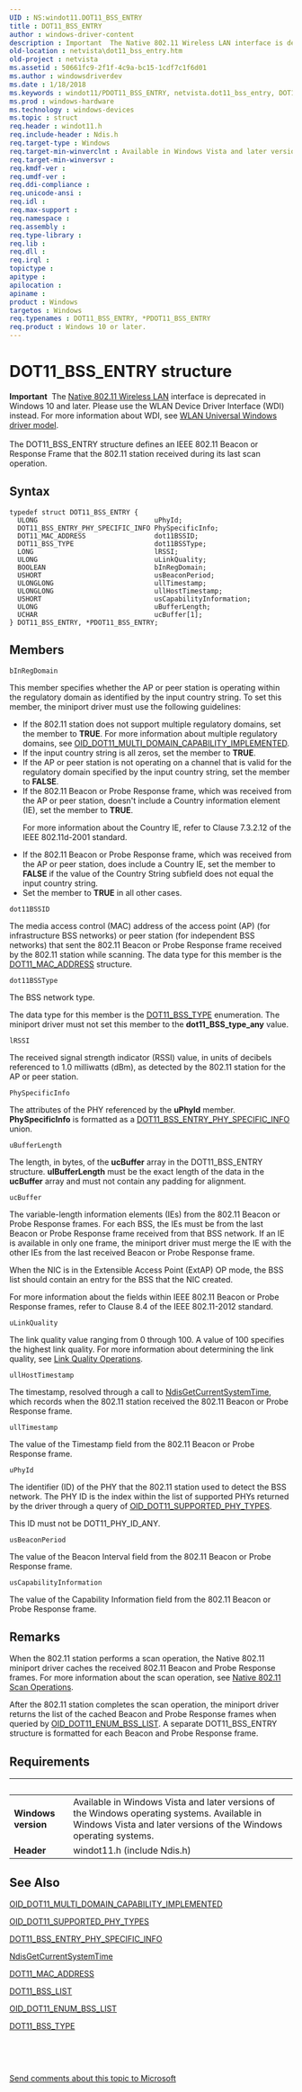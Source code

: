```yaml
---
UID : NS:windot11.DOT11_BSS_ENTRY
title : DOT11_BSS_ENTRY
author : windows-driver-content
description : Important  The Native 802.11 Wireless LAN interface is deprecated in Windows 10 and later.
old-location : netvista\dot11_bss_entry.htm
old-project : netvista
ms.assetid : 50661fc9-2f1f-4c9a-bc15-1cdf7c1f6d01
ms.author : windowsdriverdev
ms.date : 1/18/2018
ms.keywords : windot11/PDOT11_BSS_ENTRY, netvista.dot11_bss_entry, DOT11_BSS_ENTRY structure [Network Drivers Starting with Windows Vista], PDOT11_BSS_ENTRY structure pointer [Network Drivers Starting with Windows Vista], windot11/DOT11_BSS_ENTRY, PDOT11_BSS_ENTRY, DOT11_BSS_ENTRY, Native_802.11_data_types_f884f12d-d267-4ae3-b632-6c318b515880.xml, *PDOT11_BSS_ENTRY
ms.prod : windows-hardware
ms.technology : windows-devices
ms.topic : struct
req.header : windot11.h
req.include-header : Ndis.h
req.target-type : Windows
req.target-min-winverclnt : Available in Windows Vista and later versions of the Windows operating   systems.
req.target-min-winversvr : 
req.kmdf-ver : 
req.umdf-ver : 
req.ddi-compliance : 
req.unicode-ansi : 
req.idl : 
req.max-support : 
req.namespace : 
req.assembly : 
req.type-library : 
req.lib : 
req.dll : 
req.irql : 
topictype : 
apitype : 
apilocation : 
apiname : 
product : Windows
targetos : Windows
req.typenames : DOT11_BSS_ENTRY, *PDOT11_BSS_ENTRY
req.product : Windows 10 or later.
---
```


# DOT11_BSS_ENTRY structure
<div class="alert"><b>Important</b>  The <a href="https://msdn.microsoft.com/library/windows/hardware/ff560689">Native 802.11 Wireless LAN</a> interface is deprecated in Windows 10 and later. Please use the WLAN Device Driver Interface (WDI) instead. For more information about WDI, see <a href="https://msdn.microsoft.com/6EF92E34-7BC9-465E-B05D-2BCB29165A18">WLAN Universal Windows driver model</a>.</div><div> </div>The DOT11_BSS_ENTRY structure defines an IEEE 802.11 Beacon or Response Frame that the 802.11 station
  received during its last scan operation.

## Syntax
````
typedef struct DOT11_BSS_ENTRY {
  ULONG                             uPhyId;
  DOT11_BSS_ENTRY_PHY_SPECIFIC_INFO PhySpecificInfo;
  DOT11_MAC_ADDRESS                 dot11BSSID;
  DOT11_BSS_TYPE                    dot11BSSType;
  LONG                              lRSSI;
  ULONG                             uLinkQuality;
  BOOLEAN                           bInRegDomain;
  USHORT                            usBeaconPeriod;
  ULONGLONG                         ullTimestamp;
  ULONGLONG                         ullHostTimestamp;
  USHORT                            usCapabilityInformation;
  ULONG                             uBufferLength;
  UCHAR                             ucBuffer[1];
} DOT11_BSS_ENTRY, *PDOT11_BSS_ENTRY;
````

## Members


`bInRegDomain`

This member specifies whether the AP or peer station is operating within the regulatory domain as
     identified by the input country string. To set this member, the miniport driver must use the following
     guidelines:
     
<ul>
<li>
If the 802.11 station does not support multiple regulatory domains, set the member to <b>TRUE</b>. For
       more information about multiple regulatory domains, see 
       <a href="https://msdn.microsoft.com/en-us/library/ms893670.aspx">
       OID_DOT11_MULTI_DOMAIN_CAPABILITY_IMPLEMENTED</a>.

</li>
<li>
If the input country string is all zeros, set the member to <b>TRUE</b>.

</li>
<li>
If the AP or peer station is not operating on a channel that is valid for the regulatory domain
       specified by the input country string, set the member to <b>FALSE</b>.

</li>
<li>
If the 802.11 Beacon or Probe Response frame, which was received from the AP or peer station,
       doesn't include a Country information element (IE), set the member to <b>TRUE</b>.

For more information about the Country IE, refer to Clause 7.3.2.12 of the IEEE 802.11d-2001
       standard.

</li>
<li>
If the 802.11 Beacon or Probe Response frame, which was received from the AP or peer station, does
       include a Country IE, set the member to <b>FALSE</b> if the value of the Country String subfield does not
       equal the input country string.

</li>
<li>
Set the member to <b>TRUE</b> in all other cases.

</li>
</ul>

`dot11BSSID`

The media access control (MAC) address of the access point (AP) (for infrastructure BSS networks)
     or peer station (for independent BSS networks) that sent the 802.11 Beacon or Probe Response frame
     received by the 802.11 station while scanning. The data type for this member is the 
     <a href="..\windot11\ns-windot11-_dot11_mac_address.md">DOT11_MAC_ADDRESS</a> structure.

`dot11BSSType`

The BSS network type. 
     

The data type for this member is the 
     <a href="..\wlantypes\ne-wlantypes-_dot11_bss_type.md">DOT11_BSS_TYPE</a> enumeration. The miniport
     driver must not set this member to the 
     <b>dot11_BSS_type_any</b> value.

`lRSSI`

The received signal strength indicator (RSSI) value, in units of decibels referenced to 1.0
     milliwatts (dBm), as detected by the 802.11 station for the AP or peer station.

`PhySpecificInfo`

The attributes of the PHY referenced by the 
     <b>uPhyId</b> member. 
     <b>PhySpecificInfo</b> is formatted as a 
     <a href="..\windot11\ns-windot11-dot11_bss_entry_phy_specific_info.md">
     DOT11_BSS_ENTRY_PHY_SPECIFIC_INFO</a> union.

`uBufferLength`

The length, in bytes, of the 
     <b>ucBuffer</b> array in the DOT11_BSS_ENTRY structure. 
     <b>ulBufferLength</b> must be the exact length of the data in the 
     <b>ucBuffer</b> array and must not contain any padding for alignment.

`ucBuffer`

The variable-length information elements (IEs) from the 802.11 Beacon or Probe Response frames.
     For each BSS, the IEs must be from the last Beacon or Probe Response frame received from that BSS
     network. If an IE is available in only one frame, the miniport driver must merge the IE with the other
     IEs from the last received Beacon or Probe Response frame.
     

When the NIC is in the Extensible Access Point (ExtAP) OP mode, the BSS list should contain an entry
     for the BSS that the NIC created.

For more information about the fields within IEEE 802.11 Beacon or Probe Response frames, refer to
     Clause 8.4 of the IEEE 802.11-2012 standard.

`uLinkQuality`

The link quality value ranging from 0 through 100. A value of 100 specifies the highest link
     quality. For more information about determining the link quality, see 
     <a href="https://msdn.microsoft.com/a649114f-39d9-4cb1-9190-985dc7967268">Link Quality Operations</a>.

`ullHostTimestamp`

The timestamp, resolved through a call to 
     <a href="..\ndis\nf-ndis-ndisgetcurrentsystemtime.md">NdisGetCurrentSystemTime</a>, which
     records when the 802.11 station received the 802.11 Beacon or Probe Response frame.

`ullTimestamp`

The value of the Timestamp field from the 802.11 Beacon or Probe Response frame.

`uPhyId`

The identifier (ID) of the PHY that the 802.11 station used to detect the BSS network. The PHY ID
     is the index within the list of supported PHYs returned by the driver through a query of 
     <a href="https://docs.microsoft.com/en-us/windows-hardware/drivers/network/oid-dot11-supported-phy-types">OID_DOT11_SUPPORTED_PHY_TYPES</a>.
     

This ID must not be DOT11_PHY_ID_ANY.

`usBeaconPeriod`

The value of the Beacon Interval field from the 802.11 Beacon or Probe Response frame.

`usCapabilityInformation`

The value of the Capability Information field from the 802.11 Beacon or Probe Response
     frame.

## Remarks
When the 802.11 station performs a scan operation, the Native 802.11 miniport driver caches the
    received 802.11 Beacon and Probe Response frames. For more information about the scan operation, see 
    <a href="https://docs.microsoft.com/en-us/windows-hardware/drivers/network/native-802-11-scan-operations">Native 802.11 Scan
    Operations</a>.

After the 802.11 station completes the scan operation, the miniport driver returns the list of the
    cached Beacon and Probe Response frames when queried by 
    <a href="https://msdn.microsoft.com/library/windows/hardware/ff569360">OID_DOT11_ENUM_BSS_LIST</a>. A separate
    DOT11_BSS_ENTRY structure is formatted for each Beacon and Probe Response frame.

## Requirements
| &nbsp; | &nbsp; |
| ---- |:---- |
| **Windows version** | Available in Windows Vista and later versions of the Windows operating   systems. Available in Windows Vista and later versions of the Windows operating   systems. |
| **Header** | windot11.h (include Ndis.h) |

## See Also

<a href="https://msdn.microsoft.com/en-us/library/ms893670.aspx">
   OID_DOT11_MULTI_DOMAIN_CAPABILITY_IMPLEMENTED</a>

<a href="https://docs.microsoft.com/en-us/windows-hardware/drivers/network/oid-dot11-supported-phy-types">OID_DOT11_SUPPORTED_PHY_TYPES</a>

<a href="..\windot11\ns-windot11-dot11_bss_entry_phy_specific_info.md">
   DOT11_BSS_ENTRY_PHY_SPECIFIC_INFO</a>

<a href="..\ndis\nf-ndis-ndisgetcurrentsystemtime.md">NdisGetCurrentSystemTime</a>

<a href="..\windot11\ns-windot11-_dot11_mac_address.md">DOT11_MAC_ADDRESS</a>

<a href="..\wlclient\ns-wlclient-_dot11_bss_list.md">DOT11_BSS_LIST</a>

<a href="https://msdn.microsoft.com/library/windows/hardware/ff569360">OID_DOT11_ENUM_BSS_LIST</a>

<a href="..\wlantypes\ne-wlantypes-_dot11_bss_type.md">DOT11_BSS_TYPE</a>

 

 

<a href="mailto:wsddocfb@microsoft.com?subject=Documentation%20feedback [netvista\netvista]:%20DOT11_BSS_ENTRY structure%20 RELEASE:%20(1/18/2018)&amp;body=%0A%0APRIVACY STATEMENT%0A%0AWe use your feedback to improve the documentation. We don't use your email address for any other purpose, and we'll remove your email address from our system after the issue that you're reporting is fixed. While we're working to fix this issue, we might send you an email message to ask for more info. Later, we might also send you an email message to let you know that we've addressed your feedback.%0A%0AFor more info about Microsoft's privacy policy, see http://privacy.microsoft.com/en-us/default.aspx." title="Send comments about this topic to Microsoft">Send comments about this topic to Microsoft</a>